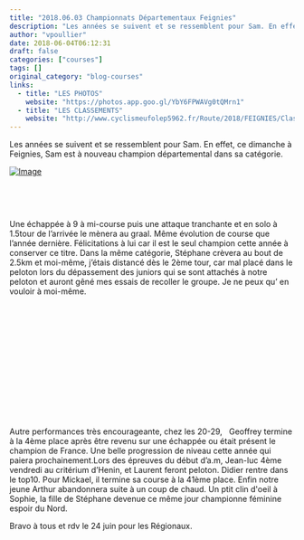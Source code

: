 ```yaml
---
title: "2018.06.03 Championnats Départementaux Feignies"
description: "Les années se suivent et se ressemblent pour Sam. En effet, ce dimanche à Feignies, Sam est à nouveau champion départemental dans sa catégorie."
author: "vpoullier"
date: 2018-06-04T06:12:31
draft: false
categories: ["courses"]
tags: []
original_category: "blog-courses"
links:
  - title: "LES PHOTOS"
    website: "https://photos.app.goo.gl/YbY6FPWAVg0tQMrn1"
  - title: "LES CLASSEMENTS"
    website: "http://www.cyclismeufolep5962.fr/Route/2018/FEIGNIES/Classements.pdf"
---
```


Les années se suivent et se ressemblent pour Sam. En effet, ce dimanche à Feignies, Sam est à nouveau champion départemental dans sa catégorie.

<!--more-->

[![Image](https://lh3.googleusercontent.com/z2r6A3KEErcuY0uVb0lY4Mx_4rqwA3L92UVj95D9sFlvEIfjAcWoVv78BWer9kpqau4jhoWssS0Wwqn54XK0FbEl7euzGvmEDD2n0xIqJqiPWVvjXzEpJoDe8yRX7oEY0XVkEukYO7OYA5wqaxAmCVoITRVu3IaFJz6a_l4lyPUzGCZfPU4kSF_8KHkebVqpBkfDNFnn4Hd8NjwkHpTZPdS-8dWFNnKBIyTIVKTCt884EiZGJ3SCHwMY041AuCHskuhbbFlkw9REJocLDvNdUrUPZSMDelHWzB2OvjGCYPZAMQFwe9CHQ7-v72cshKcX7qr_iZsWCJ8L1wpEwfBzUgKvn2CqpLfWjdA4hRuenFLsrFtXqOV3qZd-i7h9FB8FqStHVbDB2EZJrbkdj8OSas1uQtyMVmYPKJspwM5xp8NQQWmuSAVXbYAKALWI0hCT1u9sFSM8WdYVYa3ako5UaXZdHvcKB2BFRRYFRCfxcCuApiZgTJfw4vpP3a1buzpDJtGtBcsOfwUbH9nky6t0JnF5QEhhzsaV7em7SeV5jpNvc8CMByzEVreMXBbq6iX_h-2s7M31m9bULx91oEmgoQ0b_-11L8YGbJkeeQHTEt4aUluJG1Tc0-b_O_xXnzRzRW2OoIXh1o2fgyA-Wxeo7pxR7nwZOYcRBN_j6icDKW1ll_iDQHLqINIAvg=w578-h770-no)](https://lh3.googleusercontent.com/z2r6A3KEErcuY0uVb0lY4Mx_4rqwA3L92UVj95D9sFlvEIfjAcWoVv78BWer9kpqau4jhoWssS0Wwqn54XK0FbEl7euzGvmEDD2n0xIqJqiPWVvjXzEpJoDe8yRX7oEY0XVkEukYO7OYA5wqaxAmCVoITRVu3IaFJz6a_l4lyPUzGCZfPU4kSF_8KHkebVqpBkfDNFnn4Hd8NjwkHpTZPdS-8dWFNnKBIyTIVKTCt884EiZGJ3SCHwMY041AuCHskuhbbFlkw9REJocLDvNdUrUPZSMDelHWzB2OvjGCYPZAMQFwe9CHQ7-v72cshKcX7qr_iZsWCJ8L1wpEwfBzUgKvn2CqpLfWjdA4hRuenFLsrFtXqOV3qZd-i7h9FB8FqStHVbDB2EZJrbkdj8OSas1uQtyMVmYPKJspwM5xp8NQQWmuSAVXbYAKALWI0hCT1u9sFSM8WdYVYa3ako5UaXZdHvcKB2BFRRYFRCfxcCuApiZgTJfw4vpP3a1buzpDJtGtBcsOfwUbH9nky6t0JnF5QEhhzsaV7em7SeV5jpNvc8CMByzEVreMXBbq6iX_h-2s7M31m9bULx91oEmgoQ0b_-11L8YGbJkeeQHTEt4aUluJG1Tc0-b_O_xXnzRzRW2OoIXh1o2fgyA-Wxeo7pxR7nwZOYcRBN_j6icDKW1ll_iDQHLqINIAvg=w578-h770-no)

&nbsp;

&nbsp;

Une échappée à 9 à mi-course puis une attaque tranchante et en solo à 1.5tour de l’arrivée le mènera au graal. Même évolution de course que l’année dernière. Félicitations à lui car il est le seul champion cette année à conserver ce titre. Dans la même catégorie, Stéphane crèvera au bout de 2.5km et moi-même, j’étais distancé dès le 2ème tour, car mal placé dans le peloton lors du dépassement des juniors qui se sont attachés à notre peloton et auront gêné mes essais de recoller le groupe. Je ne peux qu’ en vouloir à moi-même.

&nbsp;

&nbsp;

&nbsp;

&nbsp;

&nbsp;

&nbsp;

&nbsp;

Autre performances très encourageante, chez les 20-29, &nbsp;&nbsp;Geoffrey termine à la 4ème place après être revenu sur une échappée ou était présent le champion de France. Une belle progression de niveau cette année qui paiera prochainement.Lors des épreuves du début d’a.m, Jean-luc 4ème vendredi au critérium d’Henin, et Laurent feront peloton. Didier rentre dans le top10. Pour Mickael, il termine sa course à la 41ème place. Enfin notre jeune Arthur abandonnera suite à un coup de chaud. Un ptit clin d'oeil à Sophie, la fille de Stéphane devenue ce même jour championne féminine espoir du Nord.

Bravo à tous et rdv le 24 juin pour les Régionaux.